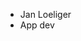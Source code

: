 * Jan Loeliger
* App dev
<!---
janloeliger/janloeliger is a ✨ special ✨ repository because its `README.md` (this file) appears on your GitHub profile.
You can click the Preview link to take a look at your changes.
--->
